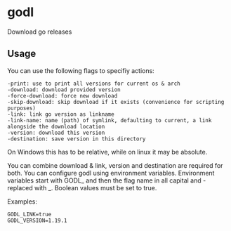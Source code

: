 # godl

Download go releases

## Usage

You can use the following flags to specifiy actions:

    -print: use to print all versions for current os & arch
    -download: download provided version
    -force-download: force new download
    -skip-download: skip download if it exists (convenience for scripting purposes)
    -link: link go version as linkname
    -link-name: name (path) of symlink, defaulting to current, a link alongside the download location
    -version: download this version
    -destination: save version in this directory

On Windows this has to be relative, while on linux it may be absolute.

You can combine download & link, version and destination are required for both. You can configure godl using environment
variables. Environment variables start with GODL_ and then the flag name in all capital and - replaced with _. Boolean
values must be set to true.

Examples:

    GODL_LINK=true
    GODL_VERSION=1.19.1